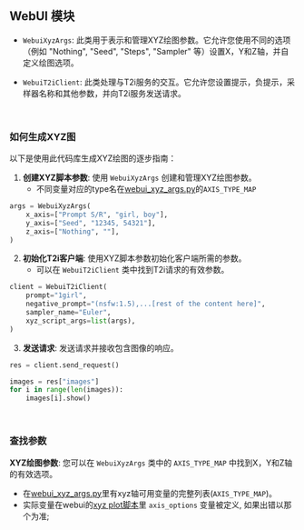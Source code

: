 ## WebUI 模块

- `WebuiXyzArgs`: 此类用于表示和管理XYZ绘图参数。它允许您使用不同的选项（例如 "Nothing", "Seed", "Steps", "Sampler" 等）设置X，Y和Z轴，并自定义绘图选项。

- `WebuiT2iClient`: 此类处理与T2i服务的交互。它允许您设置提示，负提示，采样器名称和其他参数，并向T2i服务发送请求。

<br>

### 如何生成XYZ图

以下是使用此代码库生成XYZ绘图的逐步指南：

1. **创建XYZ脚本参数**: 使用 `WebuiXyzArgs` 创建和管理XYZ绘图参数。
    - 不同变量对应的type名在[webui_xyz_args.py](https://github.com/troph-team/eval-it/blob/main/evalit/webui/webui_xyz_args.py)的`AXIS_TYPE_MAP` 
```python
args = WebuiXyzArgs(
    x_axis=["Prompt S/R", "girl, boy"],
    y_axis=["Seed", "12345, 54321"],
    z_axis=["Nothing", ""],
)
```

2. **初始化T2i客户端**: 使用XYZ脚本参数初始化客户端所需的参数。
    - 可以在 `WebuiT2iClient` 类中找到T2i请求的有效参数。 
```python
client = WebuiT2iClient(
    prompt="1girl",
    negative_prompt="(nsfw:1.5),...[rest of the content here]",
    sampler_name="Euler",
    xyz_script_args=list(args),
)
```

3. **发送请求**: 发送请求并接收包含图像的响应。

```python
res = client.send_request()

images = res["images"]
for i in range(len(images)):
    images[i].show()
```

<br>

### 查找参数

**XYZ绘图参数**: 您可以在 `WebuiXyzArgs` 类中的 `AXIS_TYPE_MAP` 中找到X，Y和Z轴的有效选项。

- 在[webui_xyz_args.py](https://github.com/troph-team/eval-it/blob/main/evalit/webui/webui_xyz_args.py)里有xyz轴可用变量的完整列表(`AXIS_TYPE_MAP`)。
- 实际变量在webui的[xyz plot脚本](https://github.com/AUTOMATIC1111/stable-diffusion-webui/blob/master/scripts/xyz_grid.py)里 `axis_options` 变量被定义, 如果出错以那个为准;
